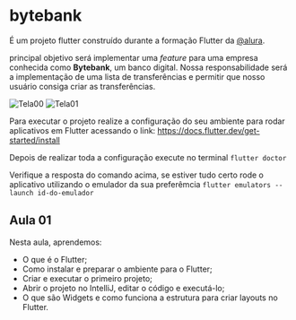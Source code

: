 
# bytebank

É um projeto flutter construído durante a formação Flutter da [@alura](https://twitter.com/AluraOnline).

principal objetivo será implementar uma _feature_ para uma empresa conhecida como **Bytebank**, um banco digital. Nossa responsabilidade será a implementação de uma lista de transferências e permitir que nosso usuário consiga criar as transferências.

![Tela00](https://caelum-online-public.s3.amazonaws.com/1411-fundamentos-flutter/Transcri%C3%A7%C3%A3o/Imagens/3-telacriar.png)
![Tela01](https://caelum-online-public.s3.amazonaws.com/1411-fundamentos-flutter/Transcri%C3%A7%C3%A3o/Imagens/4-telatransf.png)

Para executar o projeto realize a configuração do seu ambiente para rodar aplicativos em Flutter acessando o link: https://docs.flutter.dev/get-started/install

Depois de realizar toda a configuração execute no terminal  `flutter doctor`

Verifique a resposta do comando acima, se estiver tudo certo rode o aplicativo utilizando o emulador da sua preferêmcia `flutter emulators --launch id-do-emulador`

## Aula 01

Nesta aula, aprendemos:

* O que é o Flutter;
* Como instalar e preparar o ambiente para o Flutter;
* Criar e executar o primeiro projeto;
* Abrir o projeto no IntelliJ, editar o código e executá-lo;
* O que são Widgets e como funciona a estrutura para criar layouts no Flutter.